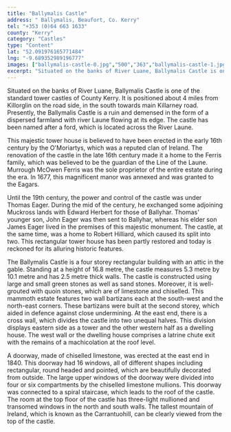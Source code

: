 ```yaml
---
title: "Ballymalis Castle"
address: " Ballymalis, Beaufort, Co. Kerry"
tel: "+353 (0)64 663 1633"
county: "Kerry"
category: "Castles"
type: "Content"
lat: "52.091976165771484"
lng: "-9.689352989196777"
images: ["ballymalis-castle-0.jpg","500","363","ballymalis-castle-1.jpg","500","327","ballymalis-castle-4.jpg","375","500","ballymalis-castle-5.jpg","500","312","ballymalis-castle-8.jpg","375","500"]
excerpt: "Situated on the banks of River Luane, Ballymalis Castle is one of the standard tower castles of County Kerry. It is positioned about 4 miles from Kill..."
---
```

<p>Situated on the banks of River Luane, Ballymalis Castle is one of the standard tower castles of County Kerry. It is positioned about 4 miles from Killorglin on the road side, in the south towards main Killarney road. Presently, the Ballymalis Castle is a ruin and demensed in the form of a dispersed farmland with river Laune flowing at its edge. The castle has been named after a ford, which is located across the River Laune.</p>  
    <p>This majestic tower house is believed to have been erected in the early 16th century by the O'Moriartys, which was a reputed clan of Ireland. The renovation of the castle in the late 16th century made it a home to the Ferris family, which was believed to be the guardian of the Line of the Laune. Murrough McOwen Ferris was the sole proprietor of the entire estate during the era. In 1677, this magnificent manor was annexed and was granted to the Eagars. </p>  
    <p>Until the 19th century, the power and control of the castle was under Thomas Eager. During the mid of the century, he exchanged some adjoining Muckross lands with Edward Herbert for those of Ballyhar. Thomas' younger son, John Eager was then sent to Ballyhar, whereas his elder son James Eager lived in the premises of this majestic monument. The castle, at the same time, was a home to Robert Hilliard, which caused its split into two. This rectangular tower house has been partly restored and today is reckoned for its alluring historic features.</p>  
    <p>The Ballymalis Castle is a four storey rectangular building with an attic in the gable. Standing at a height of 16.8 metre, the castle measures 5.3 metre by 10.1 metre and has 2.5 metre thick walls. The castle is constructed using large and small green stones as well as sand stones. Moreover, it is well-grouted with quoin stones, which are of limestone and chiselled. This mammoth estate features two wall bartizans each at the south-west and the north-east corners. These bartizans were built at the second storey, which aided in defence against close undermining. At the east end, there is a cross wall, which divides the castle into two unequal halves. This division displays eastern side as a tower and the other western half as a dwelling house. The west wall or the dwelling house comprises a latrine chute exit with the remains of a machicolation at the roof level.</p>  
    <p>A doorway, made of chiselled limestone, was erected at the east end in 1840. This doorway had 16 windows, all of different shapes including rectangular, round headed and pointed, which are beautifully decorated from outside. The large upper windows of the doorway were divided into four or six compartments by the chiselled limestone mullions. This doorway was connected to a spiral staircase, which leads to the roof of the castle. The room at the top floor of the castle has three-light mullioned and transomed windows in the north and south walls. The tallest mountain of Ireland, which is known as the Carrantuohill, can be clearly viewed from the top of the castle. </p>
